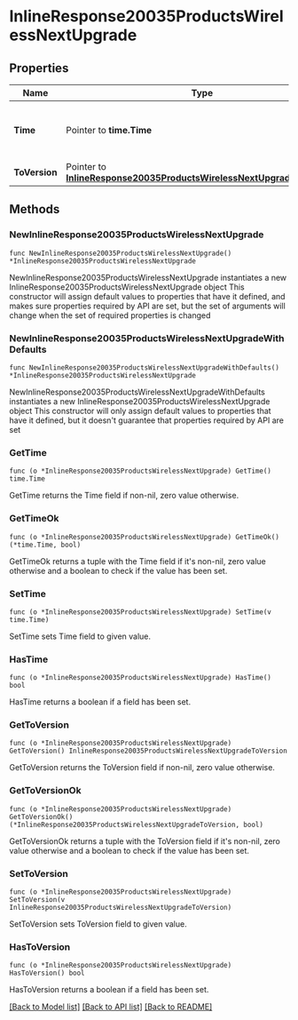 # InlineResponse20035ProductsWirelessNextUpgrade

## Properties

Name | Type | Description | Notes
------------ | ------------- | ------------- | -------------
**Time** | Pointer to **time.Time** | Timestamp of the next scheduled firmware upgrade | [optional] 
**ToVersion** | Pointer to [**InlineResponse20035ProductsWirelessNextUpgradeToVersion**](InlineResponse20035ProductsWirelessNextUpgradeToVersion.md) |  | [optional] 

## Methods

### NewInlineResponse20035ProductsWirelessNextUpgrade

`func NewInlineResponse20035ProductsWirelessNextUpgrade() *InlineResponse20035ProductsWirelessNextUpgrade`

NewInlineResponse20035ProductsWirelessNextUpgrade instantiates a new InlineResponse20035ProductsWirelessNextUpgrade object
This constructor will assign default values to properties that have it defined,
and makes sure properties required by API are set, but the set of arguments
will change when the set of required properties is changed

### NewInlineResponse20035ProductsWirelessNextUpgradeWithDefaults

`func NewInlineResponse20035ProductsWirelessNextUpgradeWithDefaults() *InlineResponse20035ProductsWirelessNextUpgrade`

NewInlineResponse20035ProductsWirelessNextUpgradeWithDefaults instantiates a new InlineResponse20035ProductsWirelessNextUpgrade object
This constructor will only assign default values to properties that have it defined,
but it doesn't guarantee that properties required by API are set

### GetTime

`func (o *InlineResponse20035ProductsWirelessNextUpgrade) GetTime() time.Time`

GetTime returns the Time field if non-nil, zero value otherwise.

### GetTimeOk

`func (o *InlineResponse20035ProductsWirelessNextUpgrade) GetTimeOk() (*time.Time, bool)`

GetTimeOk returns a tuple with the Time field if it's non-nil, zero value otherwise
and a boolean to check if the value has been set.

### SetTime

`func (o *InlineResponse20035ProductsWirelessNextUpgrade) SetTime(v time.Time)`

SetTime sets Time field to given value.

### HasTime

`func (o *InlineResponse20035ProductsWirelessNextUpgrade) HasTime() bool`

HasTime returns a boolean if a field has been set.

### GetToVersion

`func (o *InlineResponse20035ProductsWirelessNextUpgrade) GetToVersion() InlineResponse20035ProductsWirelessNextUpgradeToVersion`

GetToVersion returns the ToVersion field if non-nil, zero value otherwise.

### GetToVersionOk

`func (o *InlineResponse20035ProductsWirelessNextUpgrade) GetToVersionOk() (*InlineResponse20035ProductsWirelessNextUpgradeToVersion, bool)`

GetToVersionOk returns a tuple with the ToVersion field if it's non-nil, zero value otherwise
and a boolean to check if the value has been set.

### SetToVersion

`func (o *InlineResponse20035ProductsWirelessNextUpgrade) SetToVersion(v InlineResponse20035ProductsWirelessNextUpgradeToVersion)`

SetToVersion sets ToVersion field to given value.

### HasToVersion

`func (o *InlineResponse20035ProductsWirelessNextUpgrade) HasToVersion() bool`

HasToVersion returns a boolean if a field has been set.


[[Back to Model list]](../README.md#documentation-for-models) [[Back to API list]](../README.md#documentation-for-api-endpoints) [[Back to README]](../README.md)


